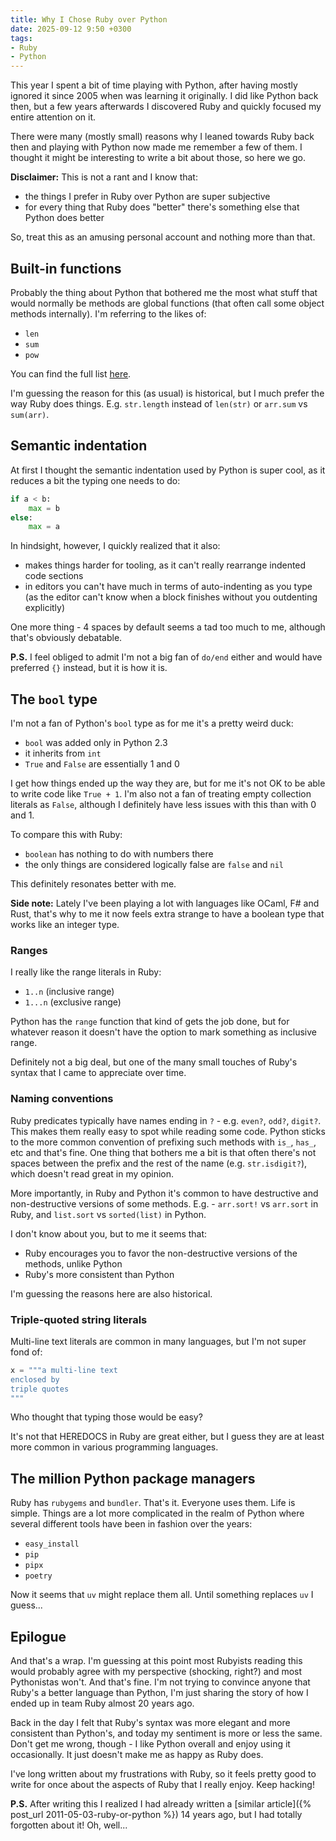 ```yaml
---
title: Why I Chose Ruby over Python
date: 2025-09-12 9:50 +0300
tags:
- Ruby
- Python
---
```


This year I spent a bit of time playing with Python, after
having mostly ignored it since 2005 when was learning it
originally. I did like Python back then, but a few years afterwards
I discovered Ruby and quickly focused my entire attention on it.

There were many (mostly small) reasons why I leaned towards Ruby
back then and playing with Python now made me remember a few of
them. I thought it might be interesting to write a bit about those,
so here we go.

**Disclaimer:** This is not a rant and I know that:

- the things I prefer in Ruby over Python are super subjective
- for every thing that Ruby does "better" there's something else that Python does better

So, treat this as an amusing personal account and nothing more than that.

## Built-in functions

Probably the thing about Python that bothered me the most what stuff that would
normally be methods are global functions (that often call some object methods internally).
I'm referring to the likes of:

- `len`
- `sum`
- `pow`

You can find the full list [here](https://docs.python.org/3/library/functions.html).

I'm guessing the reason for this (as usual) is historical, but I much prefer the way Ruby does things.
E.g. `str.length` instead of `len(str)` or `arr.sum` vs `sum(arr)`.

## Semantic indentation

At first I thought the semantic indentation used by Python is super cool,
as it reduces a bit the typing one needs to do:

```python
if a < b:
    max = b
else:
    max = a
```

In hindsight, however, I quickly realized that it also:

- makes things harder for tooling, as it can't really rearrange indented code
  sections
- in editors you can't have much in terms of auto-indenting as you type (as the
  editor can't know when a block finishes without you outdenting explicitly)

One more thing - 4 spaces by default seems a tad too much to me, although that's obviously debatable.

**P.S.** I feel obliged to admit I'm not a big fan of `do/end` either and would have preferred `{}` instead, but it is how it is.

## The `bool` type

I'm not a fan of Python's `bool` type as for me it's a pretty weird duck:

- `bool` was added only in Python 2.3
- it inherits from `int`
- `True` and `False` are essentially 1 and 0

I get how things ended up the way they are, but for me it's not OK to be able to write code like `True + 1`.
I'm also not a fan of treating empty collection literals as `False`, although I definitely have less issues
with this than with 0 and 1.

To compare this with Ruby:

- `boolean` has nothing to do with numbers there
- the only things are considered logically false are `false` and `nil`

This definitely resonates better with me.

**Side note:** Lately I've been playing a lot with languages like OCaml, F# and Rust, that's why to
me it now feels extra strange to have a boolean type that works like an integer type.

### Ranges

I really like the range literals in Ruby:

- `1..n` (inclusive range)
- `1...n` (exclusive range)

Python has the `range` function that kind of gets the job done, but for whatever reason
it doesn't have the option to mark something as inclusive range.

Definitely not a big deal, but one of the many small touches of Ruby's syntax that I came to appreciate over time.

### Naming conventions

Ruby predicates typically have names ending in `?` - e.g. `even?`, `odd?`, `digit?`. This makes them
really easy to spot while reading some code. Python sticks to the more common convention of prefixing
such methods with `is_`, `has_`, etc and that's fine. One thing that bothers me a bit is that often
there's not spaces between the prefix and the rest of the name (e.g. `str.isdigit?`), which doesn't
read great in my opinion.

More importantly, in Ruby and Python it's common to have destructive and
non-destructive versions of some methods. E.g. - `arr.sort!` vs `arr.sort` in
Ruby, and `list.sort` vs `sorted(list)` in Python.

I don't know about you, but to me it seems that:

- Ruby encourages you to favor the non-destructive versions of the methods, unlike Python
- Ruby's more consistent than Python

I'm guessing the reasons here are also historical.

### Triple-quoted string literals

Multi-line text literals are common in many languages, but I'm not super fond of:

```python
x = """a multi-line text
enclosed by
triple quotes
"""
```

Who thought that typing those would be easy?

It's not that HEREDOCS in Ruby are great either, but I guess they are at least more common in various programming languages.

## The million Python package managers

Ruby has `rubygems` and `bundler`. That's it. Everyone uses them. Life is simple.
Things are a lot more complicated in the realm of Python where several different tools
have been in fashion over the years:

- `easy_install`
- `pip`
- `pipx`
- `poetry`

Now it seems that `uv` might replace them all. Until something replaces `uv` I guess...

## Epilogue

And that's a wrap. I'm guessing at this point most Rubyists reading this would probably agree with
my perspective (shocking, right?) and most Pythonistas won't. And that's fine.
I'm not trying to convince anyone that Ruby's a better language than Python, I'm just
sharing the story of how I ended up in team Ruby almost 20 years ago.

Back in the day I felt that Ruby's syntax was more elegant and more consistent than Python's, and
today my sentiment is more or less the same. Don't get me wrong, though - I like Python overall
and enjoy using it occasionally. It just doesn't make me as happy as Ruby does.

I've long written about my frustrations with Ruby, so it feels pretty good to write for once about the aspects
of Ruby that I really enjoy. Keep hacking!

**P.S.** After writing this I realized I had already written a [similar article]({% post_url 2011-05-03-ruby-or-python %}) 14 years ago, but I had totally forgotten about it! Oh, well...

